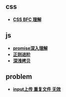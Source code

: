 
## css
- [**CSS BFC 理解**](<https://github.com/quefangfang/note/blob/master/css/BFC.md>)

##  js
- **[promise深入理解](<https://github.com/quefangfang/note/blob/master/js/promise%E6%B7%B1%E5%85%A5%E7%90%86%E8%A7%A3.md>)**
- **[正则进阶](<https://github.com/quefangfang/note/blob/master/js/%E6%AD%A3%E5%88%99%E8%BF%9B%E9%98%B6.md>)**
- **[深浅拷贝](<https://github.com/quefangfang/note/blob/master/js/%E6%B7%B1%E6%B5%85%E6%8B%B7%E8%B4%9D.md>)**
##  problem
- [**input上传 重复文件 无效**](<https://github.com/quefangfang/note/blob/master/problem/%E4%B8%8A%E4%BC%A0.md>)


